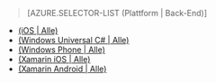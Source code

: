 > [AZURE.SELECTOR-LIST (Plattform | Back-End)]
- [(iOS | Alle)](../articles/mobile-services-ios-get-started-offline-data.md)
- [(Windows Universal C# | Alle)](../articles/mobile-services-windows-store-dotnet-get-started-offline-data.md)
- [(Windows Phone | Alle)](../articles/mobile-services-windows-phone-get-started-offline-data.md)
- [(Xamarin iOS | Alle)](../articles/mobile-services-xamarin-ios-get-started-offline-data.md)
- [(Xamarin Android | Alle)](../articles/mobile-services-xamarin-android-get-started-offline-data.md)

<!--HONumber=49-->